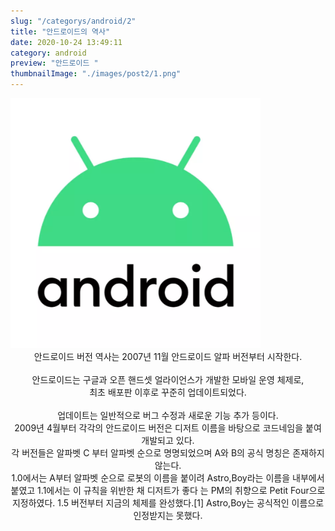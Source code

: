 ```yaml
---
slug: "/categorys/android/2"
title: "안드로이드의 역사"
date: 2020-10-24 13:49:11
category: android
preview: "안드로이드 "
thumbnailImage: "./images/post2/1.png"
---
```


<img src="./images/post2/1.png" width="400px" height="400px">

<center>
안드로이드 버전 역사는 2007년 11월 안드로이드 알파 버전부터 시작한다.
</center>

<br/>

<center>
안드로이드는 구글과 오픈 핸드셋 얼라이언스가 개발한 모바일 운영 체제로,
<br/> 
최초 배포판 이후로 꾸준히 업데이트되었다.
</center>

<br/> 

<center>
업데이트는 일반적으로 버그 수정과 새로운 기능 추가 등이다. 
<br/>
2009년 4월부터 각각의 안드로이드 버전은 디저트 이름을 바탕으로 코드네임을 붙여 개발되고 있다.
<br/>
각 버전들은 알파벳 C 부터 알파벳 순으로 명명되었으며 A와 B의 공식 명칭은 존재하지 않는다. 
<br/>
1.0에서는 A부터 알파벳 순으로 로봇의 이름을 붙이려 Astro,Boy라는 이름을 내부에서 붙였고 1.1에서는 이 규칙을 위반한 채 디저트가 좋다 는 PM의 취향으로 Petit Four으로 지정하였다. 1.5 버전부터 지금의 체제를 완성했다.[1] Astro,Boy는 공식적인 이름으로 인정받지는 못했다.
<br/>
</center>